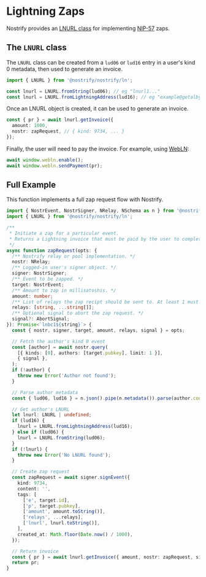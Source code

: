 # Lightning Zaps

Nostrify provides an [LNURL class](https://jsr.io/@nostrify/nostrify/doc/ln/~/LNURL) for implementing [NIP-57](https://github.com/nostr-protocol/nips/blob/master/57.md) zaps.

## The `LNURL` class

The `LNURL` class can be created from a `lud06` or `lud16` entry in a user's kind 0 metadata, then used to generate an invoice.

```typescript
import { LNURL } from '@nostrify/nostrify/ln';

const lnurl = LNURL.fromString(lud06); // eg "lnurl1..."
const lnurl = LNURL.fromLightningAddress(lud16); // eg "example@getalby.com"
```

Once an LNURL object is created, it can be used to generate an invoice.

```typescript
const { pr } = await lnurl.getInvoice({
  amount: 1000,
  nostr: zapRequest, // { kind: 9734, ... }
});
```

Finally, the user will need to pay the invoice. For example, using [WebLN](https://www.webln.dev/):

```typescript
await window.webln.enable();
await window.webln.sendPayment(pr);
```

## Full Example

This function implements a full zap request flow with Nostrify.

```typescript
import { NostrEvent, NostrSigner, NRelay, NSchema as n } from '@nostrify/nostrify';
import { LNURL } from '@nostrify/nostrify/ln';

/**
 * Initiate a zap for a particular event.
 * Returns a Lightning invoice that must be paid by the user to complete the zap.
 */
async function zapRequest(opts: {
  /** Nostrify relay or pool implementation. */
  nostr: NRelay;
  /** Logged-in user's signer object. */
  signer: NostrSigner;
  /** Event to be zapped. */
  target: NostrEvent;
  /** Amount to zap in millisatoshis. */
  amount: number;
  /** List of relays the zap recipt should be sent to. At least 1 must be provided. */
  relays: [string, ...string[]];
  /** Optional signal to abort the zap request. */
  signal?: AbortSignal;
}): Promise<`lnbc1${string}`> {
  const { nostr, signer, target, amount, relays, signal } = opts;

  // Fetch the author's kind 0 event
  const [author] = await nostr.query(
    [{ kinds: [0], authors: [target.pubkey], limit: 1 }],
    { signal },
  );
  if (!author) {
    throw new Error('Author not found');
  }

  // Parse author metadata
  const { lud06, lud16 } = n.json().pipe(n.metadata()).parse(author.content);

  // Get author's LNURL
  let lnurl: LNURL | undefined;
  if (lud16) {
    lnurl = LNURL.fromLightningAddress(lud16);
  } else if (lud06) {
    lnurl = LNURL.fromString(lud06);
  }
  if (!lnurl) {
    throw new Error('No LNURL found');
  }

  // Create zap request
  const zapRequest = await signer.signEvent({
    kind: 9734,
    content: '',
    tags: [
      ['e', target.id],
      ['p', target.pubkey],
      ['amount', amount.toString()],
      ['relays', ...relays],
      ['lnurl', lnurl.toString()],
    ],
    created_at: Math.floor(Date.now() / 1000),
  });

  // Return invoice
  const { pr } = await lnurl.getInvoice({ amount, nostr: zapRequest, signal });
  return pr;
}
```
